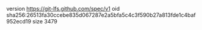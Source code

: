 version https://git-lfs.github.com/spec/v1
oid sha256:26513fa30ccebe835d067287e2a5bfa5c4c3f590b27a813fde1c4baf952ecd19
size 3479
